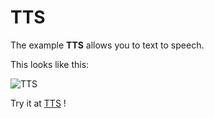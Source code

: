 # TTS

The example **TTS** allows you to text to speech.

This looks like this:

 ![TTS](@site/static/img/examples/TTS.png) 

Try it at <a href='/../automation/loadexample/TTS' target='_blank'>TTS</a> !



